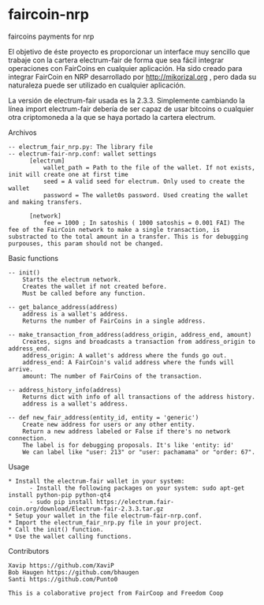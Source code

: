 # faircoin-nrp
faircoins payments for nrp

El objetivo de éste proyecto es proporcionar un interface muy sencillo que trabaje con la cartera electrum-fair de forma que sea fácil integrar operaciones con FairCoins en cualquier aplicación. Ha sido creado para integrar FairCoin en NRP desarrollado por http://mikorizal.org , pero dada su naturaleza puede ser utilizado en cualquier aplicación.

La versión de electrum-fair usada es la 2.3.3. Simplemente cambiando la línea import electrum-fair debería de ser capaz de usar bitcoins o cualquier otra criptomoneda a la que se haya portado la cartera electrum.

Archivos

    -- electrum_fair_nrp.py: The library file
    -- electrum-fair-nrp.conf: wallet settings
          [electrum]
              wallet_path = Path to the file of the wallet. If not exists, init will create one at first time
              seed = A valid seed for electrum. Only used to create the wallet
              password = The wallet0s password. Used creating the wallet and making transfers.

          [network]
              fee = 1000 ; In satoshis ( 1000 satoshis = 0.001 FAI) The fee of the FairCoin network to make a single transaction, is substracted to the total amount in a transfer. This is for debugging purpouses, this param should not be changed.

Basic functions

    -- init()
        Starts the electrum network.
        Creates the wallet if not created before. 
        Must be called before any function.

    -- get_balance_address(address)
        address is a wallet's address.
        Returns the number of FairCoins in a single address.

    -- make_transaction_from_address(address_origin, address_end, amount)
        Creates, signs and broadcasts a transaction from address_origin to address_end.
        address_origin: A wallet's address where the funds go out.
        address_end: A FairCoin's valid address where the funds will arrive.
        amount: The number of FairCoins of the transaction.

    -- address_history_info(address)
        Returns dict with info of all transactions of the address history.
        address is a wallet's address.

    -- def new_fair_address(entity_id, entity = 'generic')
        Create new address for users or any other entity. 
        Return a new address labeled or False if there's no network connection. 
        The label is for debugging proposals. It's like 'entity: id'
        We can label like "user: 213" or "user: pachamama" or "order: 67".

Usage

    * Install the electrum-fair wallet in your system:
          - Install the following packages on your system: sudo apt-get install python-pip python-qt4
          - sudo pip install https://electrum.fair-coin.org/download/Electrum-fair-2.3.3.tar.gz
    * Setup your wallet in the file electrum-fair-nrp.conf.
    * Import the electrum_fair_nrp.py file in your project.
    * Call the init() function.
    * Use the wallet calling functions. 

Contributors

    Xavip https://github.com/XaviP
    Bob Haugen https://github.com/bhaugen
    Santi https://github.com/Punto0

    This is a colaborative project from FairCoop and Freedom Coop
